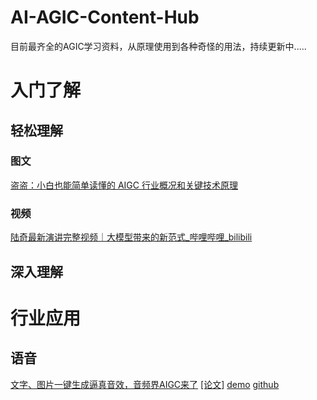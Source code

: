 # AI-AGIC-Content-Hub
目前最齐全的AGIC学习资料，从原理使用到各种奇怪的用法，持续更新中.....



# 入门了解

## 轻松理解

### 图文
[盗盗：小白也能简单读懂的 AIGC 行业概况和关键技术原理](https://zhuanlan.zhihu.com/p/622473687)

### 视频
[陆奇最新演讲完整视频｜大模型带来的新范式_哔哩哔哩_bilibili](https://link.zhihu.com/?target=https%3A//www.bilibili.com/video/BV1mM4y147qw/%3Fbuvid%3DXX00EC2041DDFC5680B46D540BCE7296D1FFB%26is_story_h5%3Dfalse%26mid%3DQFQ87h7KxCb0tA46cuAeFg%253D%253D%26p%3D1%26plat_id%3D116%26share_from%3Dugc%26share_medium%3Dandroid%26share_plat%3Dandroid%26share_session_id%3D035c441b-7b16-43fc-ace1-db11d7e784ad%26share_source%3DWEIXIN%26share_tag%3Ds_i%26timestamp%3D1687693807%26unique_k%3D5KFH52O%26up_id%3D602125886%26vd_source%3D17e0f34d1fb4329e74bc1be88f53a82a)


## 深入理解





# 行业应用

## 语音
[文字、图片一键生成逼真音效，音频界AIGC来了](https://arxiv.org/abs/2301.12661) [[论文]](https://text-to-audio.github.io/paper.pdf) [demo](https://text-to-audio.github.io/) [github](https://github.com/Text-to-Audio/Make-An-Audio) 
